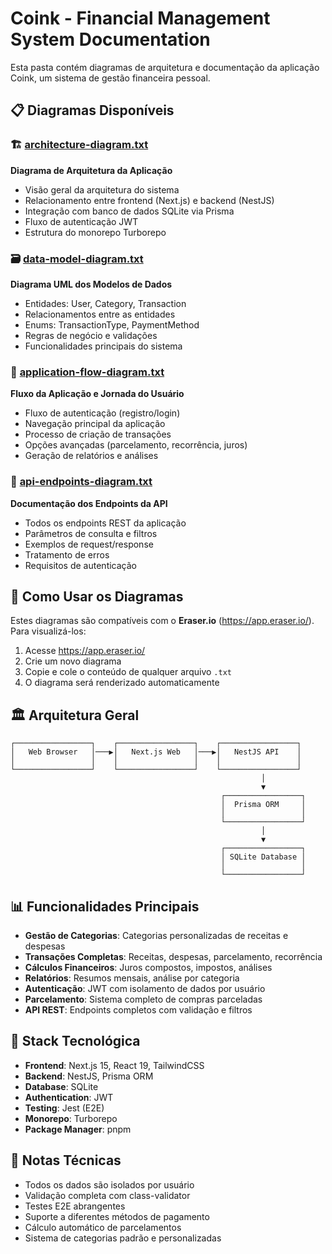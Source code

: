 # Coink - Financial Management System Documentation

Esta pasta contém diagramas de arquitetura e documentação da aplicação Coink, um sistema de gestão financeira pessoal.

## 📋 Diagramas Disponíveis

### 🏗️ [architecture-diagram.txt](./architecture-diagram.txt)
**Diagrama de Arquitetura da Aplicação**
- Visão geral da arquitetura do sistema
- Relacionamento entre frontend (Next.js) e backend (NestJS)
- Integração com banco de dados SQLite via Prisma
- Fluxo de autenticação JWT
- Estrutura do monorepo Turborepo

### 🗃️ [data-model-diagram.txt](./data-model-diagram.txt)
**Diagrama UML dos Modelos de Dados**
- Entidades: User, Category, Transaction
- Relacionamentos entre as entidades
- Enums: TransactionType, PaymentMethod
- Regras de negócio e validações
- Funcionalidades principais do sistema

### 🔄 [application-flow-diagram.txt](./application-flow-diagram.txt)
**Fluxo da Aplicação e Jornada do Usuário**
- Fluxo de autenticação (registro/login)
- Navegação principal da aplicação
- Processo de criação de transações
- Opções avançadas (parcelamento, recorrência, juros)
- Geração de relatórios e análises

### 🚀 [api-endpoints-diagram.txt](./api-endpoints-diagram.txt)
**Documentação dos Endpoints da API**
- Todos os endpoints REST da aplicação
- Parâmetros de consulta e filtros
- Exemplos de request/response
- Tratamento de erros
- Requisitos de autenticação

## 🎨 Como Usar os Diagramas

Estes diagramas são compatíveis com o **Eraser.io** (https://app.eraser.io/). Para visualizá-los:

1. Acesse https://app.eraser.io/
2. Crie um novo diagrama
3. Copie e cole o conteúdo de qualquer arquivo `.txt`
4. O diagrama será renderizado automaticamente

## 🏛️ Arquitetura Geral

```
┌─────────────────┐    ┌─────────────────┐    ┌─────────────────┐
│   Web Browser   │───▶│   Next.js Web   │───▶│   NestJS API    │
│                 │    │                 │    │                 │
└─────────────────┘    └─────────────────┘    └─────────────────┘
                                                        │
                                                        ▼
                                               ┌─────────────────┐
                                               │  Prisma ORM     │
                                               │                 │
                                               └─────────────────┘
                                                        │
                                                        ▼
                                               ┌─────────────────┐
                                               │ SQLite Database │
                                               │                 │
                                               └─────────────────┘
```

## 📊 Funcionalidades Principais

- **Gestão de Categorias**: Categorias personalizadas de receitas e despesas
- **Transações Completas**: Receitas, despesas, parcelamento, recorrência
- **Cálculos Financeiros**: Juros compostos, impostos, análises
- **Relatórios**: Resumos mensais, análise por categoria
- **Autenticação**: JWT com isolamento de dados por usuário
- **Parcelamento**: Sistema completo de compras parceladas
- **API REST**: Endpoints completos com validação e filtros

## 🔧 Stack Tecnológica

- **Frontend**: Next.js 15, React 19, TailwindCSS
- **Backend**: NestJS, Prisma ORM
- **Database**: SQLite
- **Authentication**: JWT
- **Testing**: Jest (E2E)
- **Monorepo**: Turborepo
- **Package Manager**: pnpm

## 📝 Notas Técnicas

- Todos os dados são isolados por usuário
- Validação completa com class-validator
- Testes E2E abrangentes
- Suporte a diferentes métodos de pagamento
- Cálculo automático de parcelamentos
- Sistema de categorias padrão e personalizadas